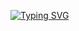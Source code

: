 
[![Typing SVG](https://readme-typing-svg.herokuapp.com?font=Roboto&pause=1000&width=435&lines=Hola+Amigo)](https://git.io/typing-svg)
